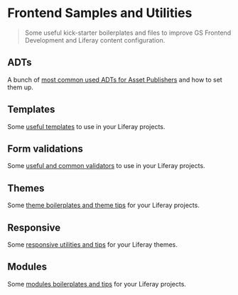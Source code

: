 # Frontend Samples and Utilities

> Some useful kick-starter boilerplates and files to improve GS Frontend Development and Liferay content configuration.

## ADTs

A bunch of [most common used ADTs for Asset Publishers](adts/) and how to set them up.

## Templates

Some [useful templates](templates/) to use in your Liferay projects.

## Form validations

Some [useful and common validators](validators/) to use in your Liferay projects.

## Themes

Some [theme boilerplates and theme tips](themes/) for your Liferay projects.

## Responsive

Some [responsive utilities and tips](responsive/) for your Liferay themes.

## Modules

Some [modules boilerplates and tips](modules/) for your Liferay projects.

